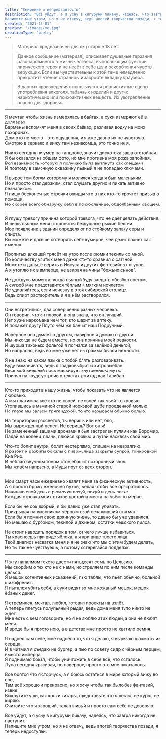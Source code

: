 ```yaml
---
title: "Смирение и непредвзятость"
description: "Все уйдут, а я усну в кигуруми пикачу, надеясь, что завтра никогда не наступит.
Напишите мне утром, но я не отвечу, ведь апогей творчества позади, я теперь недоступен."
created: "2021-12-01"
preview: "/images/me.jpg"
creationType: "poetry"
---
```


> Материал предназначен для лиц старше 18 лет.

> Данное сообщение (материал), описывает душевные терзания разочарованного в жизни человека, выполняющим функции лирического героя и не несёт в себе цели оскорбления чувств верующих. Если вы чувствительны к этой теме немедленно прекратите чтение страницы и закройте вкладку браузера.

> В данных произведениях используются реалистичные сцены употребления алкоголя, табачных изделий и других наркотических или психоактивных веществ. Их употребление опасно для здоровья. 

---

Я мечтал чтобы жизнь измерялась в байтах, а суки измеряют её в долларах.  
Бармены вспомнят меня в своих байках, разливая водку на моих похоронах.  
Дом это не место - это ощущения, и я уже давно их не чувствую.  
Смотрю в зеркало и вижу там незнакомца, это точно не я.  

Никто сегодня не умер на танцполе, значит дискотека ваша отстойная.  
Я бы оказался на общем фото, но мне противна моя рожа запойная.  
Вся взаимность которую я получаю была вытянута как клещами  
И поэтому в замочную скважину пьяный я не попадаю ключами.  

Я вырос тем богом которому я молился когда я был маленьким,  
Но я просто стал дерзким, стал слушать других и пикать активно безналиком.  
Я пишу бесконечные строчки ожидая что в них кто-то прочтет призыв о помощи,  
Но скорее всего обнаружу себя в психбольнице, обдолбанным овощем.  

---

Я глушу тревогу причина которой тревога, что не даёт делать действия.  
И лишь пьяным меня сторонятся бездушные рыжие бестии.  
Мое появление в здании определяют по стойкому запаху серы и спирта.  
Вы можете и дальше сотворять себе кумиров, чей дезик пахнет как смирна.  

Пропитых алкашей трясёт на утро после рюмки текилы со мной.  
По количеству упитых меня даже кто-то сравнил с сатаной.  
Можете и дальше верить в Иисуса и других фентезийных лгунов,  
А я утоплю их в имперце, не взирая на чины "божьих сынов".  

Не дождусь момента, когда пьяный буду заедать обезбол снегом,  
А сугроб мне представится тёплым и мягким ночлегом.  
Не удивляйтесь, если исчезну в этой сибирской столице.  
Ведь спирт растворитель и я в нём растворился.  

---

Они встретились, два совершенно разных человека.  
Он говорил, что он плохой, а она знала, что он лучший.  
Нет хуже наркомана чем тот, кто шарит за аптеку.  
И покажет другу Плуто чем же банчит наш Подручный.  

Наверное она думает о другом, наверное я думаю о другой.  
Мы никогда не будем вместе, но она причина моей ревности.  
И шурша тихонько фольгой я погнался за зелёной деньгой,  
Но напрасно, ведь во мне уже нет ни грамма былой нежности.  

Я не знаю на каком языке с тобой блять разговаривать.  
Буду выманивать, ведь я гладковыбрит и хитровыебан.  
Весь мой внешний лоск маскирует внутреннюю муть.  
Принял на грудь устроив в текстах джихад как Талибан.  

---

Кто-то приходит в нашу жизнь, чтобы показать что не является любовью.  
А мы платим за всё это не своей, не своей так чьей-то кровью.  
Утопившись в маминой старой норковой шубе проеденной молью.  
Не глаза мы зальем тригандэхой, то что называем обычно болью.  

На территории рассветов, ты веришь или нет, бля,  
Мы вырожденный пепел. Не веришь? Вот он я!  
Не замеченный вашими дронами я был застрелен пулями как Боромир.  
Падай на колени, плачь, плюйся кровью и путай насквозь свой мир.  

Что-то болит внутри, болит нестерпимо, спишем на невралгию.  
Я разбит и разбиты бокалы с пивом, лица закрыты супрой, тонировкой Киа Рио.  
И неблагозвучным тоном стон ебашит похоронный звон.  
Мы живём напрасно, а Иуды прут со всех сторон.  

---

Мои смарт часы ежедневно хвалят меня за физическую активность,  
А я просто брожу еженочно бухой, желая чтобы все прекратилось.  
Начинаю свой день с рюмочки похуй, похуй и день легче.  
Каждая строчка моих стихов достойна места на чьём-то мерче.  

Если бы не сок добрый, я бы давно уже стал убивать.  
Прикрывая напульсником чёрным свой незаживший стигмат.  
Если бы я помнил свою дрянную жизнь, то давно бы уже удавился.  
Но мешаю с бурбоном, текилой и джином, остатки чешского пилса.  

Не стоит наводить порядок в том, от чего лучше избавиться.  
Ты краснеешь при виде яблока, а я при виде твоего лица.  
Твой диагноз нехватка меня и я не знаю что мы с этим будем делать,  
Но ты так не чувствуешь, а потому остерегайся подделок.  

---

Я жгу напалмом текста двести пятьдесят семь по Цельсию.  
Мы скорбим о тех кто не с нами, но стреляем по ним после команды целься.  
Я мешок когнитивных искажений, пью таблы, что пьёт, обычно, больной шизофреник.  
Я пытался убить себя, а суки видят во мне кожаный мешок, мешок ёбаных денег.  

Я стремился, мечтал, любил, готовил проекты на взлёт.  
А теперь плетусь полупьяный рыдая, ведь дома меня тупо никто не ждёт.  
Мне есть с кем поговорить, но я не люблю этих людей, а они не любят меня.  
И вроде бы я просто ною, а в детстве мне просто не хватило ремня.  

Я надоел сам себе, мне надоело то, что я делаю, я вырезаю шахматы из сердца.  
И в читмил я съедаю не бургер, а пью по совету сидр с чёрным перцем, вместо имперца.  
Я поднимаю бокал, чтобы уничтожить в себе всё, что осталось.  
Луна сегодня красивая, но наверное, просто это мне показалось.  

Все боятся что я сторчусь, а я боюсь остаться в мире который вижу во сне,  
Там всё хорошо и прекрасно, но я хочу чтобы так было без фантазий, извне.  
Выкрутите уши, как колки гитары, представьте что я летаю, не курю, не киряю.  
Считайте что я хороший, талантливый и просто сам себе не доверяю.  

Все уйдут, а я усну в кигуруми пикачу, надеясь, что завтра никогда не наступит.  
Напишите мне утром, но я не отвечу, ведь апогей творчества позади, я теперь недоступен.  